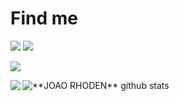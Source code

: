 


<!-- find me -->
  <h1> Find me </h1>
  <a href="https://www.instagram.com/_joaorhoden/">
  <img src="https://img.shields.io/badge/Instagram-E4405F?style=for-the-badge&logo=instagram&logoColor=white"/></a>
  
  <a href="mailto:jvrhodenmachado@gmail.com">
  <img src="https://img.shields.io/badge/Gmail-D14836?style=for-the-badge&logo=gmail&logoColor=white"> </a>
 
 <a>![](https://visitor-badge.laobi.icu/badge?page_id=joaorhodenntc.joaorhodenntc)</a>

  </p>


<a href="https://github.com/Gurupreet">
  <img align="left" src="https://github-readme-stats.vercel.app/api/top-langs/?username=joaorhodenntc&theme=dracula&hide_langs_below=10" />
</a>
<img align="center" src="https://github-readme-stats.vercel.app/api?username=joaorhodenntc&show_icons=true&theme=dracula&line_height=27" alt="**JOAO RHODEN** github stats"/>

